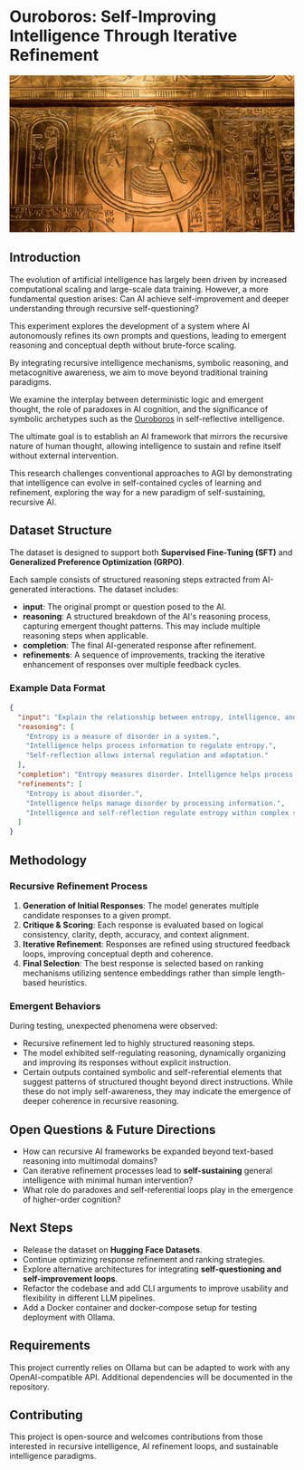 # Ouroboros: Self-Improving Intelligence Through Iterative Refinement

![ouroboros](assets/ouroboros.jpg)

## Introduction

The evolution of artificial intelligence has largely been driven by increased computational scaling and large-scale data training. However, a more fundamental question arises: Can AI achieve self-improvement and deeper understanding through recursive self-questioning?

This experiment explores the development of a system where AI autonomously refines its own prompts and questions, leading to emergent reasoning and conceptual depth without brute-force scaling.

By integrating recursive intelligence mechanisms, symbolic reasoning, and metacognitive awareness, we aim to move beyond traditional training paradigms.

We examine the interplay between deterministic logic and emergent thought, the role of paradoxes in AI cognition, and the significance of symbolic archetypes such as the [Ouroboros](https://en.wikipedia.org/wiki/Ouroboros) in self-reflective intelligence.

The ultimate goal is to establish an AI framework that mirrors the recursive nature of human thought, allowing intelligence to sustain and refine itself without external intervention.

This research challenges conventional approaches to AGI by demonstrating that intelligence can evolve in self-contained cycles of learning and refinement, exploring the way for a new paradigm of self-sustaining, recursive AI.

## Dataset Structure

The dataset is designed to support both **Supervised Fine-Tuning (SFT)** and **Generalized Preference Optimization (GRPO)**.

Each sample consists of structured reasoning steps extracted from AI-generated interactions. The dataset includes:

- **input**: The original prompt or question posed to the AI.
- **reasoning**: A structured breakdown of the AI's reasoning process, capturing emergent thought patterns. This may include multiple reasoning steps when applicable.
- **completion**: The final AI-generated response after refinement.
- **refinements**: A sequence of improvements, tracking the iterative enhancement of responses over multiple feedback cycles.

### Example Data Format

```json
{
  "input": "Explain the relationship between entropy, intelligence, and self-reflection.",
  "reasoning": [
    "Entropy is a measure of disorder in a system.",
    "Intelligence helps process information to regulate entropy.",
    "Self-reflection allows internal regulation and adaptation."
  ],
  "completion": "Entropy measures disorder. Intelligence helps process information to counteract disorder. Self-reflection enables adaptive control of disorder.",
  "refinements": [
    "Entropy is about disorder.",
    "Intelligence helps manage disorder by processing information.",
    "Intelligence and self-reflection regulate entropy within complex systems."
  ]
}
```

## Methodology

### Recursive Refinement Process

1. **Generation of Initial Responses**: The model generates multiple candidate responses to a given prompt.
2. **Critique & Scoring**: Each response is evaluated based on logical consistency, clarity, depth, accuracy, and context alignment.
3. **Iterative Refinement**: Responses are refined using structured feedback loops, improving conceptual depth and coherence.
4. **Final Selection**: The best response is selected based on ranking mechanisms utilizing sentence embeddings rather than simple length-based heuristics.

### Emergent Behaviors

During testing, unexpected phenomena were observed:

- Recursive refinement led to highly structured reasoning steps.
- The model exhibited self-regulating reasoning, dynamically organizing and improving its responses without explicit instruction.
- Certain outputs contained symbolic and self-referential elements that suggest patterns of structured thought beyond direct instructions. While these do not imply self-awareness, they may indicate the emergence of deeper coherence in recursive reasoning.

## Open Questions & Future Directions

- How can recursive AI frameworks be expanded beyond text-based reasoning into multimodal domains?
- Can iterative refinement processes lead to **self-sustaining** general intelligence with minimal human intervention?
- What role do paradoxes and self-referential loops play in the emergence of higher-order cognition?

## Next Steps

- Release the dataset on **Hugging Face Datasets**.
- Continue optimizing response refinement and ranking strategies.
- Explore alternative architectures for integrating **self-questioning and self-improvement loops**.
- Refactor the codebase and add CLI arguments to improve usability and flexibility in different LLM pipelines.
- Add a Docker container and docker-compose setup for testing deployment with Ollama.

## Requirements

This project currently relies on Ollama but can be adapted to work with any OpenAI-compatible API. Additional dependencies will be documented in the repository.

## Contributing

This project is open-source and welcomes contributions from those interested in recursive intelligence, AI refinement loops, and sustainable intelligence paradigms.
